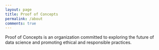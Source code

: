 ```yaml
---
layout: page
title: Proof of Concepts
permalink: /about
comments: true
---
```


<div class="row justify-content-between">
<div class="col-md-8 pr-5">

<p editable>Proof of Concepts is an organization committed to exploring the future of data science and promoting ethical and responsible practices.</p>

</div>
</div>
